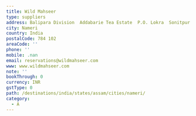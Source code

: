 ```yaml
---
title: Wild Mahseer
type: suppliers
address: Balipara Division  Addabarie Tea Estate  P.O. Lokra  Sonitpur
city: Nameri
country: India
postalCode: 784 102
areaCode: ''
phone: ''
mobile: .nan
email: reservations@wildmahseer.com
www: www.wildmahseer.com
note: ''
bookThrough: 0
currency: INR
gstType: 0
path: /destinations/india/states/assam/cities/nameri/
category:
  - A
---
```



